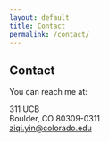 ```yaml
---
layout: default
title: Contact
permalink: /contact/
---
```


## Contact
You can reach me at:

311 UCB<br>
Boulder, CO 80309-0311<br>
ziqi.yin@colorado.edu
